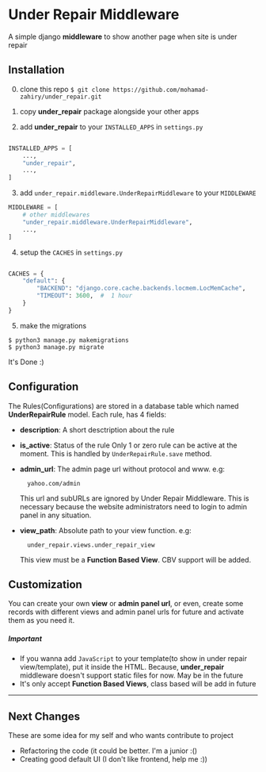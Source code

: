 # Under Repair Middleware

A simple django **middleware** to show another page when site is under repair

## Installation

0. clone this repo `$ git clone https://github.com/mohamad-zahiry/under_repair.git`

1. copy **under_repair** package alongside your other apps

2. add **under_repair** to your `INSTALLED_APPS` in `settings.py`

```python

INSTALLED_APPS = [
    ...,
    "under_repair",
    ...,
]

```

3. add `under_repair.middleware.UnderRepairMiddleware` to your `MIDDLEWARE`

```python
MIDDLEWARE = [
    # other middlewares
    "under_repair.middleware.UnderRepairMiddleware",
    ...,
]

```

4. setup the `CACHES` in `settings.py`

```python

CACHES = {
    "default": {
        "BACKEND": "django.core.cache.backends.locmem.LocMemCache",
        "TIMEOUT": 3600,  #  1 hour
    }
}
```

5. make the migrations

```shell
$ python3 manage.py makemigrations
$ python3 manage.py migrate
```

It's Done :)

## Configuration

The Rules(Configurations) are stored in a database table which named **UnderRepairRule** model. Each rule, has 4 fields:

- **description**: A short desctription about the rule
- **is_active**: Status of the rule
  Only 1 or zero rule can be active at the moment. This is handled by `UnderRepairRule.save` method.
- **admin_url**: The admin page url without protocol and www.
  e.g:

        yahoo.com/admin

  This url and subURLs are ignored by Under Repair Middleware. This is necessary because the website administrators need to login to admin panel in any situation.

- **view_path**: Absolute path to your view function.
  e.g:

        under_repair.views.under_repair_view

  This view must be a **Function Based View**. CBV support will be added.

## Customization

You can create your own **view** or **admin panel url**, or even, create some records with different views and admin panel urls for future and activate them as you need it.

##### Important

- If you wanna add `JavaScript` to your template(to show in under repair view/template), put it inside the HTML. Because, **under_repair** middleware doesn't support static files for now. May be in the future
- It's only accept **Function Based Views**, class based will be add in future

---

## Next Changes

These are some idea for my self and who wants contribute to project

- Refactoring the code (it could be better. I'm a junior :()
- Creating good default UI (I don't like frontend, help me :))
